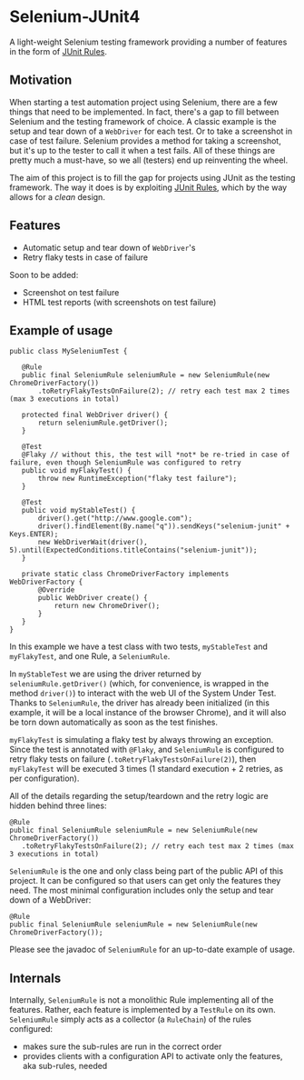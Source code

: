 # Selenium-JUnit4

A light-weight Selenium testing framework providing a number of features in the form of
[JUnit Rules](https://github.com/junit-team/junit4/wiki/Rules).


## Motivation
When starting a test automation project using Selenium, there are a few things that need to be
implemented.
In fact, there's a gap to fill between Selenium and the testing framework of choice.
A classic example is the setup and tear down of a `WebDriver` for each test.
Or to take a screenshot in case of test failure. Selenium provides a method for taking a screenshot,
but it's up to the tester to call it when a test fails.
All of these things are pretty much a must-have, so we all (testers) end up reinventing the wheel.

The aim of this project is to fill the gap for projects using JUnit as the testing framework.
The way it does is by exploiting [JUnit Rules](https://github.com/junit-team/junit4/wiki/Rules),
which by the way allows for a *clean* design.


## Features

- Automatic setup and tear down of `WebDriver`'s
- Retry flaky tests in case of failure

Soon to be added:

- Screenshot on test failure
- HTML test reports (with screenshots on test failure)


## Example of usage

    public class MySeleniumTest {

       @Rule
       public final SeleniumRule seleniumRule = new SeleniumRule(new ChromeDriverFactory())
           .toRetryFlakyTestsOnFailure(2); // retry each test max 2 times (max 3 executions in total)

       protected final WebDriver driver() {
           return seleniumRule.getDriver();
       }

       @Test
       @Flaky // without this, the test will *not* be re-tried in case of failure, even though SeleniumRule was configured to retry
       public void myFlakyTest() {
           throw new RuntimeException("flaky test failure");
       }

       @Test
       public void myStableTest() {
           driver().get("http://www.google.com");
           driver().findElement(By.name("q")).sendKeys("selenium-junit" + Keys.ENTER);
           new WebDriverWait(driver(), 5).until(ExpectedConditions.titleContains("selenium-junit"));
       }

       private static class ChromeDriverFactory implements WebDriverFactory {
           @Override
           public WebDriver create() {
               return new ChromeDriver();
           }
       }
    }

In this example we have a test class with two tests, `myStableTest` and `myFlakyTest`,
and one Rule, a `SeleniumRule`.

In `myStableTest` we are using the driver returned by `seleniumRule.getDriver()`
(which, for convenience, is wrapped in the method `driver()`)
to interact with the web UI of the System Under Test.
Thanks to `SeleniumRule`, the driver has already been initialized
(in this example, it will be a local instance of the browser Chrome),
and it will also be torn down automatically as soon as the test finishes.

`myFlakyTest` is simulating a flaky test by always throwing an exception.
Since the test is annotated with `@Flaky`, and `SeleniumRule` is configured to retry flaky tests
on failure (`.toRetryFlakyTestsOnFailure(2)`), then `myFlakyTest` will be executed 3 times
(1 standard execution + 2 retries, as per configuration).

All of the details regarding the setup/teardown and the retry logic are hidden behind three lines:

    @Rule
    public final SeleniumRule seleniumRule = new SeleniumRule(new ChromeDriverFactory())
       .toRetryFlakyTestsOnFailure(2); // retry each test max 2 times (max 3 executions in total)

`SeleniumRule` is the one and only class being part of the public API of this project.
It can be configured so that users can get only the features they need.
The most minimal configuration includes only the setup and tear down of a WebDriver:

    @Rule
    public final SeleniumRule seleniumRule = new SeleniumRule(new ChromeDriverFactory());

Please see the javadoc of `SeleniumRule` for an up-to-date example of usage.


## Internals

Internally, `SeleniumRule` is not a monolithic Rule implementing all of the features.
Rather, each feature is implemented by a `TestRule` on its own.
`SeleniumRule` simply acts as a collector (a `RuleChain`) of the rules configured:

- makes sure the sub-rules are run in the correct order
- provides clients with a configuration API to activate only the features, aka sub-rules, needed
